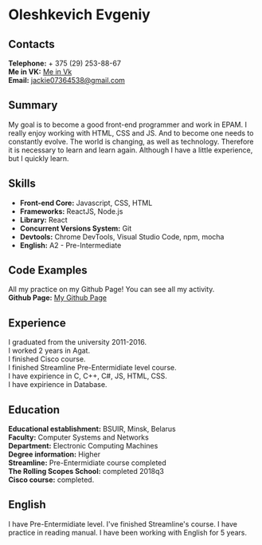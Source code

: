 # Oleshkevich Evgeniy

## Contacts

**Telephone:** + 375 (29) 253-88-67<br>
**Me in VK:** [Me in Vk](https://vk.com/thejackie)<br>
**Email:** jackie07364538@gmail.com<br>

## Summary

My goal is to become a good front-end programmer and work in EPAM. I really enjoy working with HTML, CSS and JS. And to become one needs to constantly evolve. The world is changing, as well as technology. Therefore it is necessary to learn and learn again. Although I have a little experience, but I quickly learn.

## Skills

- **Front-end Core:** Javascript, CSS, HTML
- **Frameworks:** ReactJS, Node.js
- **Library:** React
- **Concurrent Versions System:** Git
- **Devtools:** Chrome DevTools, Visual Studio Code, npm, mocha
- **English:** A2 - Pre-Intermediate

## Code Examples

All my practice on my Github Page! You can see all my activity.<br>
**Github Page:** [My Github Page](https://github.com/SystemGhost)

## Experience

I graduated from the university 2011-2016.<br>
I worked 2 years in Agat.<br>
I finished Cisco course.<br>
I finished Streamline Pre-Entermidiate level course.<br>
I have expirience in C, C++, C#, JS, HTML, CSS.<br>
I have expirience in Database.

## Education

**Educational establishment:** BSUIR, Minsk, Belarus<br>
**Faculty:** Computer Systems and Networks<br>
**Department:** Electronic Computing Machines<br>
**Degree information:** Higher<br>
**Streamline:** Pre-Entermidiate course completed<br>
**The Rolling Scopes School:** completed 2018q3<br>
**Cisco course:** completed.

## English

I have Pre-Entermidiate level. I've finished Streamline's course. I have practice in reading manual. I have been working with English for 5 years.
